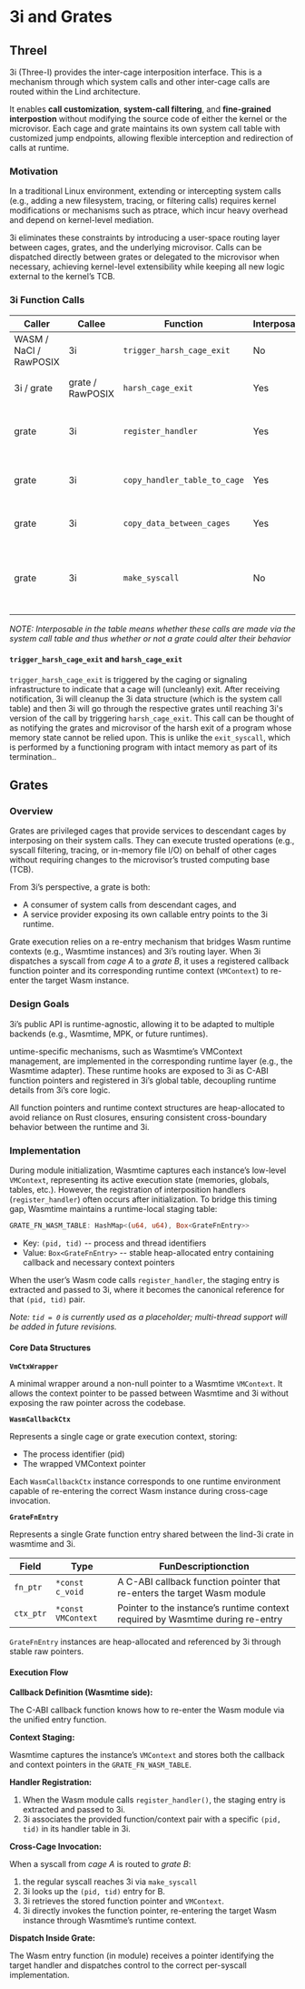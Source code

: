 # 3i and Grates

## ThreeI

3i (Three-I) provides the inter-cage interposition interface. This is a mechanism through which system calls and other inter-cage calls are routed within the Lind architecture.

It enables **call customization**, **system-call filtering**, and **fine-grained interpostion** without modifying the source code of either the kernel or the microvisor. Each cage and grate maintains its own system call table with customized jump endpoints, allowing flexible interception and redirection of calls at runtime.

### Motivation

In a traditional Linux environment, extending or intercepting system calls (e.g., adding a new filesystem, tracing, or filtering calls) requires kernel modifications or mechanisms such as ptrace, which incur heavy overhead and depend on kernel-level mediation.

3i eliminates these constraints by introducing a user-space routing layer between cages, grates, and the underlying microvisor. Calls can be dispatched directly between grates or delegated to the microvisor when necessary, achieving kernel-level extensibility while keeping all new logic external to the kernel’s TCB.

### 3i Function Calls 

|           Caller           |       Callee     |           Function            |  Interposable | Remarks |
|----------------------------|------------------|-------------------------------|---------------|---------------|
|   WASM / NaCl / RawPOSIX   |         3i       | `trigger_harsh_cage_exit`     |      No       |See detailed explaination below|
|         3i / grate         | grate / RawPOSIX | `harsh_cage_exit`             |      Yes      |See detailed explaination below|
|           grate            |         3i       | `register_handler`            |      Yes      |Register new handler information to scall table|
|           grate            |         3i       | `copy_handler_table_to_cage`  |      Yes      |Passes the handler table to the target cage|
|           grate            |         3i       | `copy_data_between_cages`     |      Yes      |Copies memory across cages|
|           grate            |         3i       | `make_syscall`                |      No       |Route the call to the corresponding handler and deal with error situations|

*NOTE: Interposable in the table means whether these calls are made via the system call table and thus whether or not a grate could alter their behavior*

#### `trigger_harsh_cage_exit` and `harsh_cage_exit`  

`trigger_harsh_cage_exit` is triggered by the caging or signaling infrastructure to indicate that a cage will (uncleanly) exit. After receiving notification, 3i will cleanup the 3i data structure (which is the system call table) and then 3i will go through the respective grates until reaching 3i's version of the call by triggering `harsh_cage_exit`. This call can be thought of as notifying the grates and microvisor of the harsh exit of a program whose memory state cannot be relied upon. This is unlike the `exit_syscall`, which is performed by a functioning program with intact memory as part of its termination.. 

## Grates

### Overview

Grates are privileged cages that provide services to descendant cages by interposing on their system calls. They can execute trusted operations (e.g., syscall filtering, tracing, or in-memory file I/O) on behalf of other cages without requiring changes to the microvisor’s trusted computing base (TCB).

From 3i’s perspective, a grate is both:

- A consumer of system calls from descendant cages, and
- A service provider exposing its own callable entry points to the 3i runtime.

Grate execution relies on a re-entry mechanism that bridges Wasm runtime contexts (e.g., Wasmtime instances) and 3i’s routing layer.
When 3i dispatches a syscall from _cage A_ to a _grate B_, it uses a registered callback function pointer and its corresponding runtime context (`VMContext`) to re-enter the target Wasm instance.

### Design Goals

3i’s public API is runtime-agnostic, allowing it to be adapted to multiple backends (e.g., Wasmtime, MPK, or future runtimes).

untime-specific mechanisms, such as Wasmtime’s VMContext management, are implemented in the corresponding runtime layer (e.g., the Wasmtime adapter). These runtime hooks are exposed to 3i as C-ABI function pointers and registered in 3i’s global table, decoupling runtime details from 3i’s core logic.

All function pointers and runtime context structures are heap-allocated to avoid reliance on Rust closures, ensuring consistent cross-boundary behavior between the runtime and 3i.

### Implementation

During module initialization, Wasmtime captures each instance’s low-level `VMContext`, representing its active execution state (memories, globals, tables, etc.). However, the registration of interposition handlers (`register_handler`) often occurs after initialization. To bridge this timing gap, Wasmtime maintains a runtime-local staging table:

```rust
GRATE_FN_WASM_TABLE: HashMap<(u64, u64), Box<GrateFnEntry>>
```

- Key: `(pid, tid)` -- process and thread identifiers
- Value: `Box<GrateFnEntry>` -- stable heap-allocated entry containing callback and necessary context pointers

When the user’s Wasm code calls `register_handler`, the staging entry is extracted and passed to 3i, where it becomes the canonical reference for that `(pid, tid)` pair.

_Note: `tid = 0` is currently used as a placeholder; multi-thread support will be added in future revisions._

#### Core Data Structures

**`VmCtxWrapper`**

A minimal wrapper around a non-null pointer to a Wasmtime `VMContext`. It allows the context pointer to be passed between Wasmtime and 3i without exposing the raw pointer across the codebase.

**`WasmCallbackCtx`**

Represents a single cage or grate execution context, storing:

- The process identifier (pid)
- The wrapped VMContext pointer

Each `WasmCallbackCtx` instance corresponds to one runtime environment capable of re-entering the correct Wasm instance during cross-cage invocation.

**`GrateFnEntry`**

Represents a single Grate function entry shared between the lind-3i crate in wasmtime and 3i.

|   Field      |         Type       |                             FunDescriptionction                                   | 
|--------------|--------------------|-----------------------------------------------------------------------------------|
|   `fn_ptr`   |  `*const c_void`   | A C-ABI callback function pointer that re-enters the target Wasm module           |
|   `ctx_ptr`  | `*const VMContext` | Pointer to the instance’s runtime context required by Wasmtime during re-entry    |

`GrateFnEntry` instances are heap-allocated and referenced by 3i through stable raw pointers.

#### Execution Flow

**Callback Definition (Wasmtime side):**

The C-ABI callback function knows how to re-enter the Wasm module via the unified entry function.

**Context Staging:**

Wasmtime captures the instance’s `VMContext` and stores both the callback and context pointers in the `GRATE_FN_WASM_TABLE`.

**Handler Registration:**

1. When the Wasm module calls `register_handler()`, the staging entry is extracted and passed to 3i.
2. 3i associates the provided function/context pair with a specific `(pid, tid)` in its handler table in 3i.

**Cross-Cage Invocation:**

When a syscall from _cage A_ is routed to _grate B_:

1. the regular syscall reaches 3i via `make_syscall`
2. 3i looks up the `(pid, tid)` entry for B.
3. 3i retrieves the stored function pointer and `VMContext`.
4. 3i directly invokes the function pointer, re-entering the target Wasm instance through Wasmtime’s runtime context.

**Dispatch Inside Grate:**

The Wasm entry function (in module) receives a pointer identifying the target handler and dispatches control to the correct per-syscall implementation.
